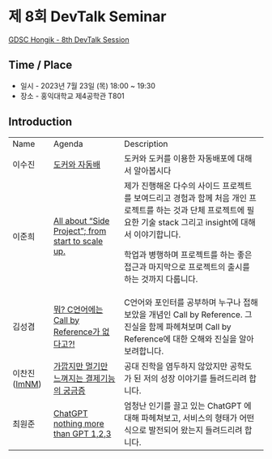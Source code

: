 # 제 8회 DevTalk Seminar

[GDSC Hongik - 8th DevTalk Session]()

## Time / Place

- 일시 - 2023년 7월 23일 (목) 18:00 ~ 19:30
- 장소 - 홍익대학교 제4공학관 T801

## Introduction

<table>
    <tr>
        <td>Name</td>
        <td>Agenda</td>
        <td>Description</td>
    </tr>
    <tr>
        <td>이수진</td>
        <td><a href="https://youtu.be/d_WXNuHOq8U">도커와 자동배</td>
        <td>도커와 도커를 이용한 자동배포에 대해서 알아봅시다</td>
    </tr>
    <tr>
        <td>이준희</td>
        <td><a href="https://youtu.be/OFdC-bNZye4">All about “Side Project”; from start to scale up.</td>
        <td>제가 진행해온 다수의 사이드 프로젝트를 보여드리고 경험과 함께 처음 개인 프로젝트를 하는 것과 단체 프로젝트에 필요한 기술 stack 그리고 insight에 대해서 이야기합니다.

학업과 병행하며 프로젝트를 하는 좋은 접근과 마지막으로 프로젝트의 출시를 하는 것까지 다룹니다.</td>
    </tr>
        <tr>
        <td>김성겸</td>
        <td><a href="https://youtu.be/I-jOTTDQ8p4">뭐? C언어에는 Call by Reference가 없다고?!</td>
        <td>C언어와 포인터를 공부하며 누구나 접해보았을 개념인 Call by Reference. 그 진실을 함께 파헤쳐보며 Call by Reference에 대한 오해와 진실을 알아보려합니다.</td>
    </tr>
    <tr>
        <td>이찬진(<a href="https://github.com/ImNM">ImNM</a>)</td>
        <td><a href="https://youtu.be/3PXqDvc2ph8">가깝지만 멀기만 느껴지는 결제기능의 궁금증</td>
    <td>공대 진학을 염두하지 않았지만 공학도가 된 저의 성장 이야기를 들려드리려 합니다.</td>
    </tr>
    <tr>
        <td>최원준</td>
        <td><a href="https://youtu.be/3PXqDvc2ph8">ChatGPT nothing more than GPT 1,2,3</td>
    <td>엄청난 인기를 끌고 있는 ChatGPT 에 대해 파헤쳐보고, 서비스의 형태가 어떤식으로 발전되어 왔는지 들려드리려 합니다.</td>
    </tr>
</table>
